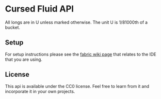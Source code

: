 # Cursed Fluid API

All longs are in U unless marked otherwise. The unit U is 1/81000th of a bucket.

## Setup

For setup instructions please see the [fabric wiki page](https://fabricmc.net/wiki/tutorial:setup) that relates to the IDE that you are using.

## License

This api is available under the CC0 license. Feel free to learn from it and incorporate it in your own projects.
